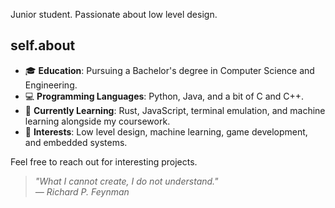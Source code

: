 Junior student. Passionate about low level design.

## self.about

- 🎓 **Education**: Pursuing a Bachelor's degree in Computer Science and Engineering.
- 💻 **Programming Languages**: Python, Java, and a bit of C and C++.
- 🌱 **Currently Learning**: Rust, JavaScript, terminal emulation, and machine learning alongside my coursework.
- 🚀 **Interests**: Low level design, machine learning, game development, and embedded systems.

Feel free to reach out for interesting projects.

> *"What I cannot create, I do not understand."*  
> *— Richard P. Feynman*
